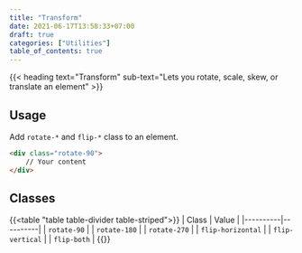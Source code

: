 ```yaml
---
title: "Transform"
date: 2021-06-17T13:58:33+07:00
draft: true
categories: ["Utilities"]
table_of_contents: true
---
```


{{< heading text="Transform" sub-text="Lets you rotate, scale, skew, or translate an element" >}}

## Usage

Add `rotate-*` and `flip-*` class to an element.

``` html
<div class="rotate-90">
    // Your content
</div>
```

## Classes

{{<table "table table-divider table-striped">}}
| Class | Value |
|----------|----------|
| `rotate-90` |
| `rotate-180` |
| `rotate-270` |
| `flip-horizontal` |
| `flip-vertical` |
| `flip-both` |
{{</table>}}

